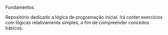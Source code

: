 Fundamentos

Repositório dedicado a lógica de programação inicial. Irá conter exercícios com lógicas relativamente simples, a fim de compreender conceitos básicos.


